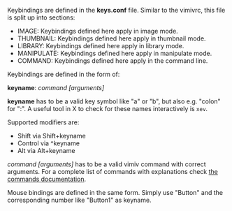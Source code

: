 Keybindings are defined in the <b class="filename">keys.conf</b> file. Similar
to the vimivrc, this file is split up into sections:

* IMAGE: Keybindings defined here apply in image mode.
* THUMBNAIL: Keybindings defined here apply in thumbnail mode.
* LIBRARY: Keybindings defined here apply in library mode.
* MANIPULATE: Keybindings defined here apply in manipulate mode.
* COMMAND: Keybindings defined here apply in the command line.

Keybindings are defined in the form of:

<t class="command"><b>keyname</b>: <i>command [arguments]</i></t>

<b class="command">keyname</b> has to be a valid key symbol like "a" or "b", but
also e.g. "colon" for ":". A useful tool in X to check for these names
interactively is `xev`.

Supported modifiers are:

* Shift via Shift+keyname
* Control via ^keyname
* Alt via Alt+keyname

<i class="command">command [arguments]</i> has to be a valid vimiv
command with correct arguments. For a complete list of commands with
explanations check
<a href="{{ site.baseurl }}/docs/keybindings_commands#commands">the commands
documentation</a>.

Mouse bindings are defined in the same form. Simply use "Button" and the
corresponding number like "Button1" as keyname.
